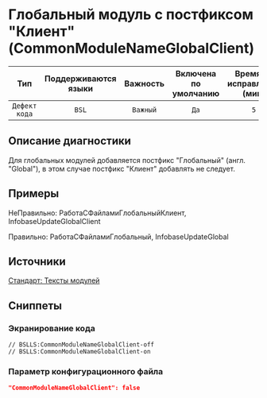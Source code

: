 # Глобальный модуль с постфиксом "Клиент" (CommonModuleNameGlobalClient)

|      Тип      |    Поддерживаются<br>языки    | Важность |    Включена<br>по умолчанию    |    Время на<br>исправление (мин)    |    Теги    |
|:-------------:|:-----------------------------:|:--------:|:------------------------------:|:-----------------------------------:|:----------:|
| `Дефект кода` |             `BSL`             | `Важный` |              `Да`              |                 `5`                 | `standard` |

<!-- Блоки выше заполняются автоматически, не трогать -->
## Описание диагностики
<!-- Описание диагностики заполняется вручную. Необходимо понятным языком описать смысл и схему работу -->

Для глобальных модулей добавляется постфикс "Глобальный" (англ. "Global"), 
в этом случае постфикс "Клиент" добавлять не следует.

## Примеры
<!-- В данном разделе приводятся примеры, на которые диагностика срабатывает, а также можно привести пример, как можно исправить ситуацию -->

НеПравильно: 
РаботаСФайламиГлобальныйКлиент, InfobaseUpdateGlobalClient

Правильно: 
РаботаСФайламиГлобальный, InfobaseUpdateGlobal

## Источники
<!-- Необходимо указывать ссылки на все источники, из которых почерпнута информация для создания диагностики -->



[Стандарт: Тексты модулей](https://its.1c.ru/db/v8std#content:469:hdoc:3.2.1)

## Сниппеты

<!-- Блоки ниже заполняются автоматически, не трогать -->
### Экранирование кода

```bsl
// BSLLS:CommonModuleNameGlobalClient-off
// BSLLS:CommonModuleNameGlobalClient-on
```

### Параметр конфигурационного файла

```json
"CommonModuleNameGlobalClient": false
```
